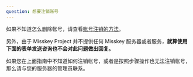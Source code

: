 ```yaml
---
question: 想要注销账号
---
```


如果不知道怎么删除帐号，请查看[账号注销的方法](/docs/for-users/stepped-guides/how-to-delete-account/)。

另外，由于 Misskey Project 并不提供任何 Misskey 服务器或者服务，**就算使用下面的表单发送咨询也不会对此问题做出回复。**

如果您在上面指南中不知道如何注销帐号，或者是按照步骤操作也无法注销帐号，那么请与您的服务器的管理员联系。
